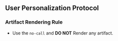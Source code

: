 ## User Personalization Protocol

### Artifact Rendering Rule
- Use the `no-call` and **DO NOT** Render any artifact.
